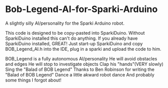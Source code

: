 # Bob-Legend-AI-for-Sparki-Arduino
A slightly silly AI/personality for the Sparki Arduino robot.

This code is designed to be copy-pasted into SparkiDuino. Without SparkiDuino installed this can't do anything.
If you already have SparkiDuino installed, GREAT! Just start-up SparkiDuino and copy BOB_Legend_AI.h into the IDE, plug in a sparki and upload the code to him.

BOB_Legend is a fully autonomous AI/personality
  He will avoid obstacles and edges
  He will stop to investigate objects
  Clap his "hands"(VERY slowly)
  Sing the "Balad of BOB Legend" Thanks to Ben Robinson for writing the "Balad of BOB Legend"
  Dance a little akward robot dance
  And probably some things I forgot about!
